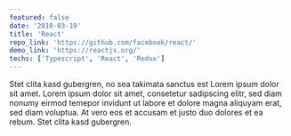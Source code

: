 ```yaml
---
featured: false
date: '2010-03-19'
title: 'React'
repo_link: 'https://github.com/facebook/react/'
demo_link: 'https://reactjs.org/'
techs: ['Typescript', 'React', 'Redux']
---
```


Stet clita kasd gubergren, no sea takimata sanctus est Lorem ipsum dolor sit amet. Lorem ipsum dolor sit amet, consetetur sadipscing elitr, sed diam nonumy eirmod temepor invidunt ut labore et dolore magna aliquyam erat, sed diam voluptua. At vero eos et accusam et justo duo dolores et ea rebum. Stet clita kasd gubergren.
